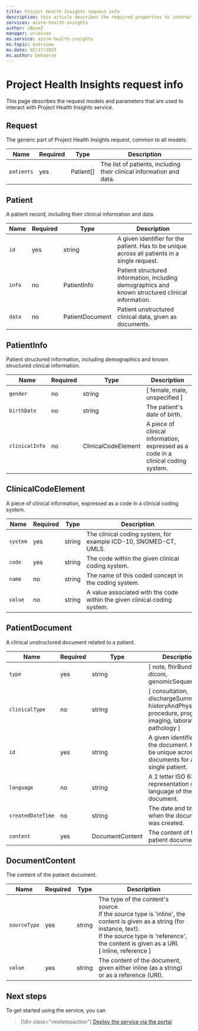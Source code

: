 ```yaml
---
title: Project Health Insights request info  
description: this article describes the required properties to interact with Project Health Insights
services: azure-health-insights
author: iBoonZ
manager: urieinav
ms.service: azure-health-insights
ms.topic: overview
ms.date: 02/17/2023
ms.author: behoorne
---
```


# Project Health Insights request info  

This page describes the request models and parameters that are used to interact with Project Health Insights service.

## Request
The generic part of Project Health Insights request, common to all models.

Name    |Required|Type           |Description                                                         
--------|--------|---------------|--------------------------------------------------------------------
`patients`|yes     |Patient[]|The list of patients, including their clinical information and data.


## Patient
A patient record, including their clinical information and data.

Name|Required|Type           |Description                                                                                      
----|--------|---------------|-------------------------------------------------------------------------------------------------
`id`  |yes     |string         |A given identifier for the patient. Has to be unique across all patients in a single request.    
`info`|no      |PatientInfo    |Patient structured information, including demographics and known structured clinical information.
`data`|no      |PatientDocument|Patient unstructured clinical data, given as documents. 



## PatientInfo
Patient structured information, including demographics and known structured clinical information.

Name        |Required|Type               |Description                  
------------|--------|-------------------|-----------------------------
`gender`      |no      |string             |[ female, male, unspecified ]
`birthDate`   |no      |string             |The patient's date of birth. 
`clinicalInfo`|no      |ClinicalCodeElement|A piece of clinical information, expressed as a code in a clinical coding system.                             

## ClinicalCodeElement
A piece of clinical information, expressed as a code in a clinical coding system.

Name  |Required|Type  |Description                                                              
------|--------|------|-------------------------------------------------------------------------
`system`|yes     |string|The clinical coding system, for example ICD-10, SNOMED-CT, UMLS.                
`code`  |yes     |string|The code within the given clinical coding system.                        
`name`  |no      |string|The name of this coded concept in the coding system.                     
`value` |no      |string|A value associated with the code within the given clinical coding system.


## PatientDocument
A clinical unstructured document related to a patient.

Name           |Required|Type           |Description                                                                                                
---------------|--------|---------------|-----------------------------------------------------------------------------------------------------------
`type `          |yes     |string         |[ note, fhirBundle, dicom, genomicSequencing ]                                                             
`clinicalType`   |no      |string         |[ consultation, dischargeSummary, historyAndPhysical, procedure, progress, imaging, laboratory, pathology ]
`id`            |yes     |string         |A given identifier for the document. Has to be unique across all documents for a single patient.           
`language`       |no      |string         |A 2 letter ISO 639-1 representation of the language of the document.                                       
`createdDateTime`|no      |string         |The date and time when the document was created.                                                           
`content`        |yes     |DocumentContent|The content of the patient document.                                                                       

## DocumentContent
The content of the patient document.

Name      |Required|Type  |Description                                                                                                                                                                                                                    
----------|--------|------|-------------------------------------------------------------------------------------------------------------------------------------------------------------------------------------------------------------------------------
`sourceType`|yes     |string|The type of the content's source.<br>If the source type is 'inline', the content is given as a string (for instance, text).<br>If the source type is 'reference', the content is given as a URI.[ inline, reference ]
`value`     |yes     |string|The content of the document, given either inline (as a string) or as a reference (URI).                                                                                                                  

## Next steps

To get started using the service, you can 

>[!div class="nextstepaction"]
> [Deploy the service via the portal](deploy-portal.md) 